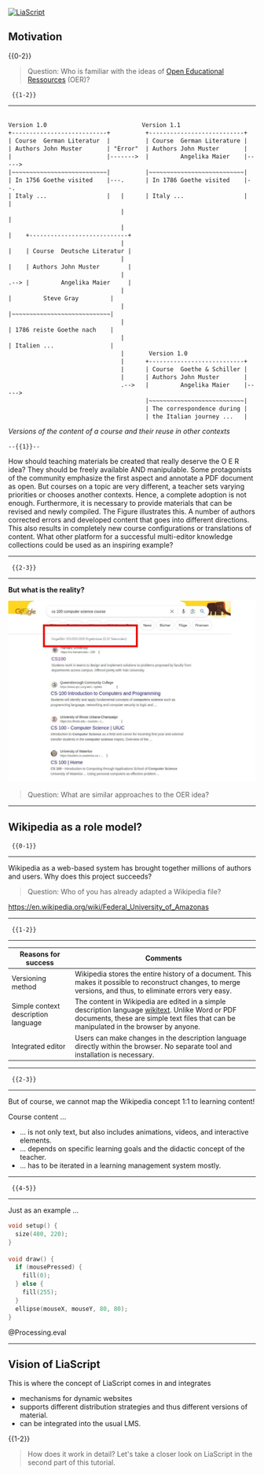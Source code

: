 <!--
author:   Sebastian Zug

email:    Sebastian.Zug@informatik.tu-freiberg.de

version:  1.0.4

language: de

narrator: UK English Female

mode:     Presentation

comment:  This course introduces LiaScript and explains the benefits of the new,
          open-source concept.

logo:     ./images/logo.png

import:   https://raw.githubusercontent.com/liaTemplates/processingjs/master/README.md

translation: Deutsch  translations/German.md
-->

[![LiaScript](https://raw.githubusercontent.com/LiaScript/LiaScript/master/badges/course.svg)](https://liascript.github.io/course/?https://github.com/LiaPlayground/Brasil_2023/blob/master/concepts_and_visions.md)

## Motivation

{{0-2}}
> Question: Who is familiar with the ideas of [Open Educational Ressources](https://www.unesco.org/en/open-educational-resources) (OER)?

     {{1-2}}
********************************************************************************

<!--
style="width: 100%; max-width: 860px; display: block; margin-left: auto; margin-right: auto;"
-->
```ascii

Version 1.0                           Version 1.1
+---------------------------+          +---------------------------+
| Course  German Literatur  |          | Course  German Literature |
| Authors John Muster       | "Error"  | Authors John Muster       |
|                           |------->  |         Angelika Maier    |----->
|~~~~~~~~~~~~~~~~~~~~~~~~~~~|          |~~~~~~~~~~~~~~~~~~~~~~~~~~~|
| In 1756 Goethe visited    |---.      | In 1786 Goethe visited    |--.
| Italy ...                 |   |      | Italy ...                 |  |
                                |                                     |
                                |                                     |    +----------------------------+
                                |                                     |    | Course  Deutsche Literatur |
                                |                                     |    | Authors John Muster        |
                                |                                     .--> |         Angelika Maier     |
                                |                                          |         Steve Gray         |
                                |                                          |~~~~~~~~~~~~~~~~~~~~~~~~~~~~|
                                |                                          | 1786 reiste Goethe nach    |
                                |                                          | Italien ...                |
                                |       Version 1.0
                                |      +---------------------------+
                                |      | Course  Goethe & Schiller |
                                |      | Authors John Muster       |
                                .-->   |         Angelika Maier    |----->
                                       |~~~~~~~~~~~~~~~~~~~~~~~~~~~|
                                       | The correspondence during |
                                       | the Italian journey ...   |
```
*Versions of the content of a course and their reuse in other contexts*

    --{{1}}--
How should teaching materials be created that really deserve the O E R idea?
They should be freely available AND manipulable. Some protagonists of the
community emphasize the first aspect and annotate a PDF document as open. But
courses on a topic are very different, a teacher sets varying priorities or
chooses another contexts. Hence, a complete adoption is not enough. Furthermore,
it is necessary to provide materials that can be revised and newly compiled. The
Figure illustrates this. A number of authors corrected errors and developed
content that goes into different directions. This also results in completely new
course configurations or translations of content. What other platform for a
successful multi-editor knowledge collections could be used as an inspiring
example?

********************************************************************************

     {{2-3}}
********************************************************************************

__But what is the reality?__

![](./pic/CS100_Screen_shot.jpg "The CS100 course is a introductional lecture to computer science. Obviously, millions of lecturers invest much time to provide materials for similar contents.")

> Question: What are similar approaches to the OER idea?

********************************************************************************

## Wikipedia as a role model?

     {{0-1}}
********************************************************************************

Wikipedia as a web-based system has brought together millions of authors and
users. Why does this project succeeds?

> Question: Who of you has already adapted a Wikipedia file?

https://en.wikipedia.org/wiki/Federal_University_of_Amazonas

********************************************************************************

     {{1-2}}
********************************************************************************

| Reasons for success                 | Comments                                                                                                                                                                                                                             |
| ----------------------------------- | ------------------------------------------------------------------------------------------------------------------------------------------------------------------------------------------------------------------------------------ |
| Versioning method                   | Wikipedia stores the entire history of a document. This makes it possible to reconstruct changes, to merge versions, and thus, to eliminate errors very easy.                                                                        |
| Simple context description language | The content in Wikipedia are edited in a simple description language [wikitext](https://de.wikipedia.org/wiki/Wikitext). Unlike Word or PDF documents, these are simple text files that can be manipulated in the browser by anyone. |
| Integrated editor                   | Users can make changes in the description language directly within the browser. No separate tool and installation is necessary.                                                                                                      |

********************************************************************************

     {{2-3}}
********************************************************************************

But of course, we cannot map the Wikipedia concept 1:1 to learning content!

Course content ...

+ ... is not only text, but also includes animations, videos, and interactive elements.
+ ... depends on specific learning goals and the didactic concept of the teacher.
+ ... has to be iterated in a learning management system mostly.

********************************************************************************

     {{4-5}}
********************************************************************************

Just as an example ...


```cpp                         Processing.js
void setup() {
  size(480, 220);
}

void draw() {
  if (mousePressed) {
    fill(0);
  } else {
    fill(255);
  }
  ellipse(mouseX, mouseY, 80, 80);
}
```
@Processing.eval

********************************************************************************

## Vision of LiaScript

This is where the concept of LiaScript comes in and integrates 

+ mechanisms for dynamic websites
+ supports different distribution strategies and thus different versions of material.
+ can be integrated into the usual LMS.

{{1-2}}
> How does it work in detail? Let's take a closer look on LiaScript in the second part of this tutorial.
